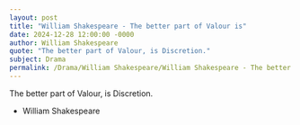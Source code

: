 ```yaml
---
layout: post
title: "William Shakespeare - The better part of Valour is"
date: 2024-12-28 12:00:00 -0000
author: William Shakespeare
quote: "The better part of Valour, is Discretion."
subject: Drama
permalink: /Drama/William Shakespeare/William Shakespeare - The better part of Valour is
---
```


The better part of Valour, is Discretion.

- William Shakespeare
